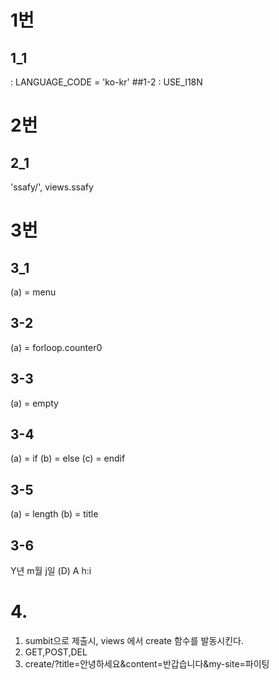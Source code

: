 # 1번
## 1_1
: LANGUAGE_CODE = 'ko-kr'
##1-2
: USE_I18N

# 2번
## 2_1
'ssafy/', views.ssafy

# 3번
## 3_1
(a) = menu
## 3-2
(a) = forloop.counter0
## 3-3
(a) = empty
## 3-4
(a) = if
(b) = else
(c) = endif
## 3-5
(a) = length
(b) = title
## 3-6
Y년 m월 j일 (D) A h:i

# 4.
1) sumbit으로 제출시, views 에서 create 함수를 발동시킨다.
2) GET,POST,DEL
3) create/?title=안녕하세요&content=반갑습니다&my-site=파이팅